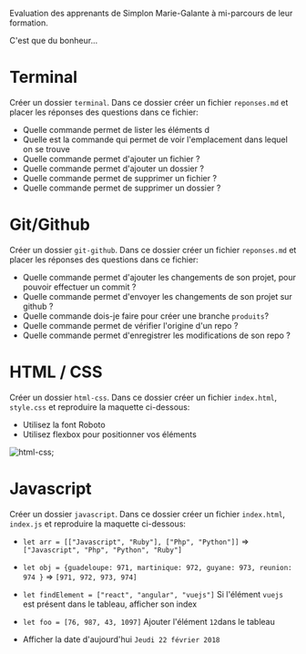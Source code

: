 Evaluation des apprenants de Simplon Marie-Galante à mi-parcours de leur formation.

C'est que du bonheur...

# Terminal

Créer un dossier `terminal`. Dans ce dossier créer un fichier `reponses.md` et placer les réponses des questions dans ce fichier:

- Quelle commande permet de lister les éléments d
- Quelle est la commande qui permet de voir l'emplacement dans lequel on se trouve
- Quelle commande permet d'ajouter un fichier ?
- Quelle commande permet d'ajouter un dossier ?
- Quelle commande permet de supprimer un fichier ?
- Quelle commande permet de supprimer un dossier ?

# Git/Github

Créer un dossier `git-github`. Dans ce dossier créer un fichier `reponses.md` et placer les réponses des questions dans ce fichier:

- Quelle commande permet d'ajouter les changements de son projet, pour pouvoir effectuer un commit ?
- Quelle commande permet d'envoyer les changements de son projet sur github ?
- Quelle commande dois-je faire pour créer une branche `produits`?
- Quelle commande permet de vérifier l'origine d'un repo ?
- Quelle commande permet d'enregistrer les modifications de son repo ?

# HTML / CSS

Créer un dossier `html-css`. Dans ce dossier créer un fichier `index.html`, `style.css` et reproduire la maquette ci-dessous:

- Utilisez la font Roboto
- Utilisez flexbox pour positionner vos éléments

![html-css](https://github.com/boris-pozzo/Eval-simplonMg/blob/master/html-css.png);

# Javascript

Créer un dossier `javascript`. Dans ce dossier créer un fichier `index.html`, `index.js` et reproduire la maquette ci-dessous:


- `let arr = [["Javascript", "Ruby"], ["Php", "Python"]]` => `["Javascript", "Php", "Python", "Ruby"]`

- `let obj = {guadeloupe: 971, martinique: 972, guyane: 973, reunion: 974 }` => `[971, 972, 973, 974]`

- `let findElement = ["react", "angular", "vuejs"]`
Si l'élément `vuejs` est présent dans le tableau, afficher son index

- `let foo = [76, 987, 43, 1097]`
Ajouter l'élément `12`dans le tableau

- Afficher la date d'aujourd'hui `Jeudi 22 février 2018`  
